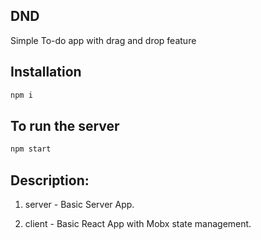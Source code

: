 ## DND

Simple To-do app with drag and drop feature

## Installation
```bash
npm i
```

## To run the server
```bash
npm start 
```
 
## Description:

1. server - Basic Server App.

2. client - Basic React App with Mobx state management.

